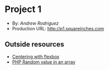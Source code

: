 # Project 1
+ By: *Andrew Rodriguez*
+ Production URL: <http://p1.squareinches.com>

## Outside resources

+ [Centering with flexbox](https://stackoverflow.com/questions/19026884/flexbox-center-horizontally-and-vertically)
+ [PHP Random value in an array](http://php.net/manual/en/function.array-rand.php)
